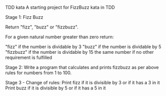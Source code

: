 TDD kata
A starting project for FizzBuzz kata in TDD

Stage 1:
Fizz Buzz

Return "fizz", "buzz" or "fizzbuzz".

For a given natural number greater than zero return:

"fizz" if the number is dividable by 3
"buzz" if the number is dividable by 5
"fizzbuzz" if the number is dividable by 15
the same number if no other requirement is fulfilled

Stage 2:
Write a program that calculates and prints fizzbuzz as per above rules for numbers from 1 to 100.

Stage 3 - Change of rules:
Print fizz if it is divisible by 3 or if it has a 3 in it
Print buzz if it is divisible by 5 or if it has a 5 in it